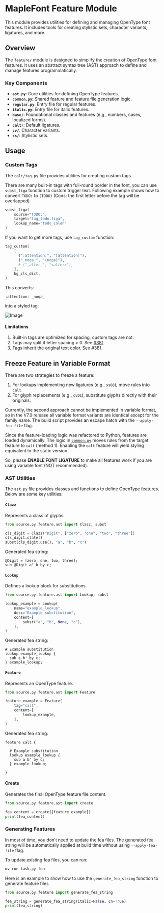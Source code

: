# MapleFont Feature Module

This module provides utilities for defining and managing OpenType font features. It includes tools for creating stylistic sets, character variants, ligatures, and more.

## Overview

The `feature/` module is designed to simplify the creation of OpenType font features. It uses an abstract syntax tree (AST) approach to define and manage features programmatically.

### Key Components

- **`ast.py`**: Core utilities for defining OpenType features.
- **`common.py`**: Shared feature and feature file generation logic.
- **`regular.py`**: Entry file for regular features.
- **`italic.py`**: Entry file for italic features.
- **`base/`**: Foundational classes and features (e.g., numbers, cases, localized forms).
- **`calt/`**: Default ligatures.
- **`cv/`**: Character variants.
- **`ss/`**: Stylistic sets.

## Usage

### Custom Tags

The `calt/tag.py` file provides utilities for creating custom tags.

There are many built-in tags with full-round border in the font, you can use `subst_liga` function to custom trigger text. Following example shows how to convert `TODO:` to `(TODO)` (Cons: the first letter before the tag will be overlapped)

```py
subst_liga(
    source="TODO:",
    target="tag_todo.liga",
    lookup_name="todo_colon"
)
```

If you want to get more tags, use `tag_custom` function:

```py
tag_custom(
    [
      (":attention:", "[attention]"),
      ("_noqa_", "(noqa)"),
      # ("_alter_", "<alter>"),
    ],
    bg_cls_dict,
)
```
This converts:
```
:attention: _noqa_
```

into a styled tag:

![Image](https://github.com/user-attachments/assets/e67f282c-e961-4e55-9169-2f20d7ccfbc6)

#### Limitations

1. Built-in tags are optimized for spacing; custom tags are not.
2. Tags may split if letter spacing > 0. See [#381](https://github.com/subframe7536/maple-font/issues/381#issuecomment-2808022878).
3. Tags inherit the original text color. See [#381](https://github.com/subframe7536/maple-font/issues/381#issuecomment-2809622541).

## Freeze Feature in Variable Format

There are two strategies to freeze a feature:

1. For lookups implementing new ligatures (e.g., `ss08`), move rules into `calt`.
2. For glyph replacements (e.g., `cv01`), substitute glyphs directly with their originals.

Currently, the second approach cannot be implemented in variable format, so in the V7.0 release all variable format variants are identical except for the family name. The build script provides an escape hatch with the `--apply-fea-file` flag.

Since the feature-loading logic was refactored to Python, features are loaded dynamically. The logic in [`common.py`](./common.py) moves rules from the target feature to `calt` (method 1). Enabling the `calt` feature will yield styling equivalent to the static version.

So, please **ENABLE FONT LIGATURE** to make all features work if you are using variable font (NOT recommended).

### AST Utilities

The `ast.py` file provides classes and functions to define OpenType features. Below are some key utilities:

#### `Clazz`

Represents a class of glyphs.

```py
from source.py.feature.ast import Clazz, subst

cls_digit = Clazz("Digit", ["zero", "one", "two", "three"])
cls_digit.state()
subst(cls_digit.use(), "a", "b", "c")
```

Generated fea string:

```fea
@Digit = [zero, one, two, three];
sub @Digit a' b by c;
```

#### `Lookup`

Defines a lookup block for substitutions.

```py
from source.py.feature.ast import Lookup, subst

lookup_example = Lookup(
    name="example_lookup",
    desc="Example substitution",
    content=[
        subst("a", "b", None, "c"),
    ],
)
```

Generated fea string:

```fea
# Example substitution
lookup example_lookup {
  sub a b' by c;
} example_lookup;
```

#### `Feature`

Represents an OpenType feature.

```py
from source.py.feature.ast import Feature

feature_example = Feature(
    tag="calt",
    content=[
        lookup_example,
    ],
)
```

Generated fea string:

```fea
feature calt {

  # Example substitution
  lookup example_lookup {
    sub a b' by c;
  } example_lookup;

}
```

#### Create

Generates the final OpenType feature file content.

```py
from source.py.feature.ast import create

fea_content = create([feature_example])
print(fea_content)
```

### Generating Features

In most of time, you don't need to update the fea files. The generated fea string will be automatically applied at build time without using `--apply-fea-file` flag.

To update existing fea files, you can run:

```sh
uv run task.py fea
```

Here is an example to show how to use the `generate_fea_string` function to generate feature files

```py
from source.py.feature import generate_fea_string

fea_string = generate_fea_string(italic=False, cn=True)
print(fea_string)
```

